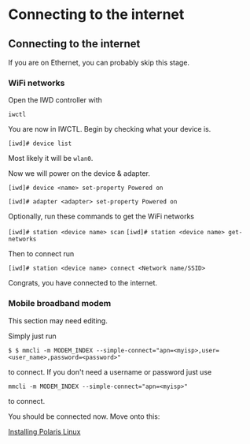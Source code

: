 # Connecting to the internet

## Connecting to the internet

If you are on Ethernet, you can probably skip this stage.

### WiFi networks

Open the IWD controller with

`iwctl`

You are now in IWCTL. Begin by checking what your device is.

`[iwd]# device list`

Most likely it will be `wlan0`.

Now we will power on the device & adapter.

`[iwd]# device <name> set-property Powered on`

`[iwd]# adapter <adapter> set-property Powered on`

Optionally, run these commands to get the WiFi networks

`[iwd]# station <device name> scan`
`[iwd]# station <device name> get-networks`

Then to connect run

`[iwd]# station <device name> connect <Network name/SSID>`

Congrats, you have connected to the internet.

### Mobile broadband modem

This section may need editing.

Simply just run

`$ $ mmcli -m MODEM_INDEX --simple-connect="apn=<myisp>,user=<user_name>,password=<password>"`

to connect. If you don't need a username or password just use

`mmcli -m MODEM_INDEX --simple-connect="apn=<myisp>"`

to connect.

You should be connected now. Move onto this:

[Installing Polaris Linux](https://polaris-linux-distro.github.io/handbook/Installation) 